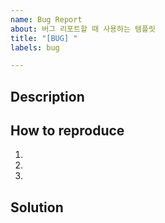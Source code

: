 ```yaml
---
name: Bug Report
about: 버그 리포트할 때 사용하는 템플릿
title: "[BUG] "
labels: bug

---
```


## Description

## How to reproduce

1.
2.
3.

## Solution
